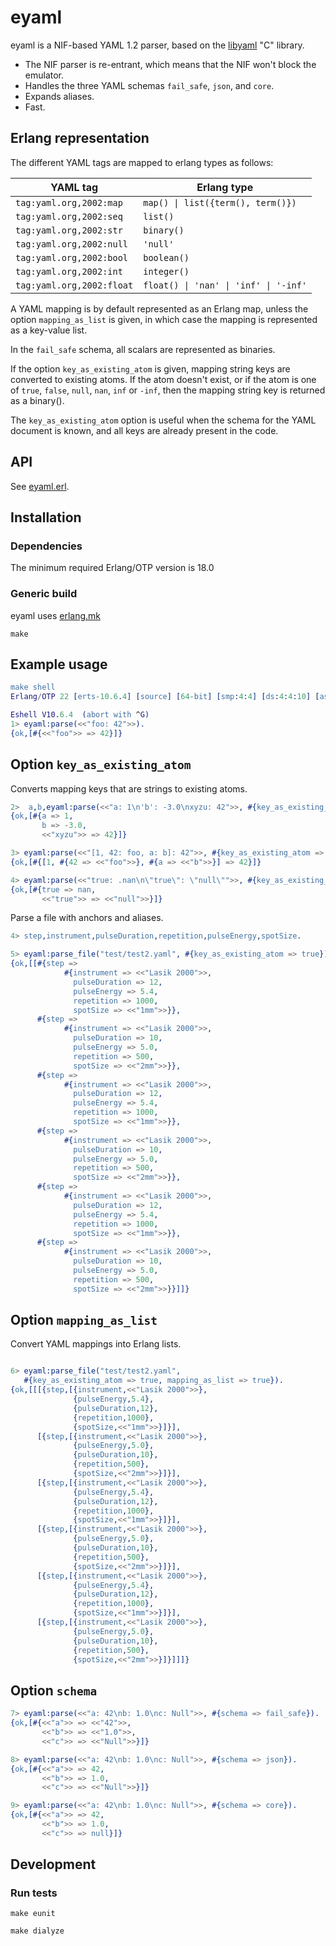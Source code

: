 # eyaml

eyaml is a NIF-based YAML 1.2 parser, based on the
[libyaml](https://pyyaml.org/wiki/LibYAML) "C" library.

- The NIF parser is re-entrant, which means that the NIF won't block
  the emulator.
- Handles the three YAML schemas `fail_safe`, `json`, and `core`.
- Expands aliases.
- Fast.

## Erlang representation

The different YAML tags are mapped to erlang types as follows:

YAML tag                  | Erlang type
--------------------------|----------------------------------
`tag:yaml.org,2002:map`   | `map() \| list({term(), term()})`
`tag:yaml.org,2002:seq`   | `list()`
`tag:yaml.org,2002:str`   | `binary()`
`tag:yaml.org,2002:null`  | `'null'`
`tag:yaml.org,2002:bool`  | `boolean()`
`tag:yaml.org,2002:int`   | `integer()`
`tag:yaml.org,2002:float` | `float() \| 'nan' \| 'inf' \| '-inf'`

A YAML mapping is by default represented as an Erlang map, unless the
option `mapping_as_list` is given, in which case the mapping is
represented as a key-value list.

In the `fail_safe` schema, all scalars are represented as binaries.

If the option `key_as_existing_atom` is given, mapping string keys are
converted to existing atoms.  If the atom doesn't exist, or if the
atom is one of `true`, `false`, `null`, `nan`, `inf` or `-inf`, then
the mapping string key is returned as a binary().

The `key_as_existing_atom` option is useful when the schema for the
YAML document is known, and all keys are already present in the code.

## API

See [eyaml.erl](src/eyaml.erl).

## Installation

### Dependencies

The minimum required Erlang/OTP version is 18.0

### Generic build

eyaml uses [erlang.mk](https://erlang.mk)

    make

## Example usage

```erlang
make shell
Erlang/OTP 22 [erts-10.6.4] [source] [64-bit] [smp:4:4] [ds:4:4:10] [async-threads:1]

Eshell V10.6.4  (abort with ^G)
1> eyaml:parse(<<"foo: 42">>).
{ok,[#{<<"foo">> => 42}]}
```

## Option `key_as_existing_atom`

Converts mapping keys that are strings to existing atoms.

```erlang
2>  a,b,eyaml:parse(<<"a: 1\n'b': -3.0\nxyzu: 42">>, #{key_as_existing_atom => true}).
{ok,[#{a => 1,
       b => -3.0,
       <<"xyzu">> => 42}]}

3> eyaml:parse(<<"[1, 42: foo, a: b]: 42">>, #{key_as_existing_atom => true}).
{ok,[#{[1, #{42 => <<"foo">>}, #{a => <<"b">>}] => 42}]}

4> eyaml:parse(<<"true: .nan\n\"true\": \"null\"">>, #{key_as_existing_atom => true}).
{ok,[#{true => nan,
       <<"true">> => <<"null">>}]}

```

Parse a file with anchors and aliases.

```erlang
4> step,instrument,pulseDuration,repetition,pulseEnergy,spotSize.

5> eyaml:parse_file("test/test2.yaml", #{key_as_existing_atom => true}).
{ok,[[#{step =>
            #{instrument => <<"Lasik 2000">>,
              pulseDuration => 12,
              pulseEnergy => 5.4,
              repetition => 1000,
              spotSize => <<"1mm">>}},
      #{step =>
            #{instrument => <<"Lasik 2000">>,
              pulseDuration => 10,
              pulseEnergy => 5.0,
              repetition => 500,
              spotSize => <<"2mm">>}},
      #{step =>
            #{instrument => <<"Lasik 2000">>,
              pulseDuration => 12,
              pulseEnergy => 5.4,
              repetition => 1000,
              spotSize => <<"1mm">>}},
      #{step =>
            #{instrument => <<"Lasik 2000">>,
              pulseDuration => 10,
              pulseEnergy => 5.0,
              repetition => 500,
              spotSize => <<"2mm">>}},
      #{step =>
            #{instrument => <<"Lasik 2000">>,
              pulseDuration => 12,
              pulseEnergy => 5.4,
              repetition => 1000,
              spotSize => <<"1mm">>}},
      #{step =>
            #{instrument => <<"Lasik 2000">>,
              pulseDuration => 10,
              pulseEnergy => 5.0,
              repetition => 500,
              spotSize => <<"2mm">>}}]]}


```

## Option `mapping_as_list`

Convert YAML mappings into Erlang lists.

```erlang

6> eyaml:parse_file("test/test2.yaml",
   #{key_as_existing_atom => true, mapping_as_list => true}).
{ok,[[[{step,[{instrument,<<"Lasik 2000">>},
              {pulseEnergy,5.4},
              {pulseDuration,12},
              {repetition,1000},
              {spotSize,<<"1mm">>}]}],
      [{step,[{instrument,<<"Lasik 2000">>},
              {pulseEnergy,5.0},
              {pulseDuration,10},
              {repetition,500},
              {spotSize,<<"2mm">>}]}],
      [{step,[{instrument,<<"Lasik 2000">>},
              {pulseEnergy,5.4},
              {pulseDuration,12},
              {repetition,1000},
              {spotSize,<<"1mm">>}]}],
      [{step,[{instrument,<<"Lasik 2000">>},
              {pulseEnergy,5.0},
              {pulseDuration,10},
              {repetition,500},
              {spotSize,<<"2mm">>}]}],
      [{step,[{instrument,<<"Lasik 2000">>},
              {pulseEnergy,5.4},
              {pulseDuration,12},
              {repetition,1000},
              {spotSize,<<"1mm">>}]}],
      [{step,[{instrument,<<"Lasik 2000">>},
              {pulseEnergy,5.0},
              {pulseDuration,10},
              {repetition,500},
              {spotSize,<<"2mm">>}]}]]]}
```

## Option `schema`

```erlang
7> eyaml:parse(<<"a: 42\nb: 1.0\nc: Null">>, #{schema => fail_safe}).
{ok,[#{<<"a">> => <<"42">>,
       <<"b">> => <<"1.0">>,
       <<"c">> => <<"Null">>}]}

8> eyaml:parse(<<"a: 42\nb: 1.0\nc: Null">>, #{schema => json}).
{ok,[#{<<"a">> => 42,
       <<"b">> => 1.0,
       <<"c">> => <<"Null">>}]}

9> eyaml:parse(<<"a: 42\nb: 1.0\nc: Null">>, #{schema => core}).
{ok,[#{<<"a">> => 42,
       <<"b">> => 1.0,
       <<"c">> => null}]}
```

## Development

### Run tests

    make eunit

    make dialyze
